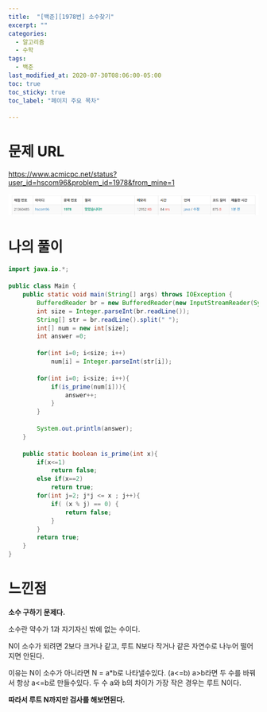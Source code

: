 ```yaml
---
title:  "[백준][1978번] 소수찾기"
excerpt: ""
categories:
  - 알고리즘
  - 수학
tags:
  - 백준
last_modified_at: 2020-07-30T08:06:00-05:00
toc: true
toc_sticky: true
toc_label: "페이지 주요 목차"

---
```

# 문제 URL
https://www.acmicpc.net/status?user_id=hscom96&problem_id=1978&from_mine=1

![boj1978](/images/2020/07/boj1978.png)


# 나의 풀이

```java
import java.io.*;

public class Main {
    public static void main(String[] args) throws IOException {
        BufferedReader br = new BufferedReader(new InputStreamReader(System.in));
        int size = Integer.parseInt(br.readLine());
        String[] str = br.readLine().split(" ");
        int[] num = new int[size];
        int answer =0;

        for(int i=0; i<size; i++)
            num[i] = Integer.parseInt(str[i]);

        for(int i=0; i<size; i++){
            if(is_prime(num[i])){
                answer++;
            }
        }

        System.out.println(answer);
    }

    public static boolean is_prime(int x){
        if(x<=1)
            return false;
        else if(x==2)
            return true;
        for(int j=2; j*j <= x ; j++){
            if( (x % j) == 0) {
                return false;
            }
        }
        return true;
    }
}
```

# 느낀점

__소수 구하기 문제다.__

소수란 약수가 1과 자기자신 밖에 없는 수이다.

N이 소수가 되려면 2보다 크거나 같고, 루트 N보다 작거나 같은 자연수로 나누어 떨어지면 안된다.

이유는 N이 소수가 아니라면 N = a*b로 나타낼수있다. (a<=b)
a>b라면 두 수를 바꿔서 항상 a<=b로 만들수있다.
두 수 a와 b의 차이가 가장 작은 경우는 루트 N이다.

__따라서 루트 N까지만 검사를 해보면된다.__

